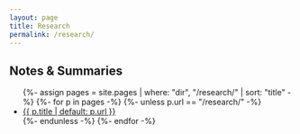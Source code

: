 ```yaml
---
layout: page
title: Research
permalink: /research/
---
```


## Notes & Summaries
<ul>
{%- assign pages = site.pages | where: "dir", "/research/" | sort: "title" -%}
{%- for p in pages -%}
  {%- unless p.url == "/research/" -%}
  <li><a href="{{ p.url | relative_url }}">{{ p.title | default: p.url }}</a></li>
  {%- endunless -%}
{%- endfor -%}
</ul>
